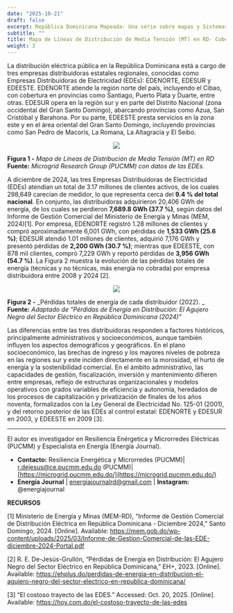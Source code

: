 ```yaml
---
date: "2025-10-21"
draft: false
excerpt: República Dominicana Mapeada- Una serie sobre mapas y Sistemas de Información Geográfica (SIG) para explorar RD.
subtitle: ""
title: Mapa de Líneas de Distribución de Media Tensión (MT) en RD- Cobertura regional y desafíos en la gestión 
weight: 3
---
```

La distribución eléctrica pública en la República Dominicana está a cargo de tres empresas distribuidoras estatales regionales, conocidas como Empresas Distribuidoras de Electricidad (EDEs): EDENORTE, EDESUR y EDEESTE. EDENORTE atiende la región norte del país, incluyendo el Cibao, con cobertura en provincias como Santiago, Puerto Plata y Duarte, entre otras. EDESUR opera en la región sur y en parte del Distrito Nacional (zona occidental del Gran Santo Domingo), abarcando provincias como Azua, San Cristóbal y Barahona. Por su parte, EDEESTE presta servicios en la zona este y en el área oriental del Gran Santo Domingo, incluyendo provincias como San Pedro de Macorís, La Romana, La Altagracia y El Seibo. 

<div align="center">
    <img src="/blog/RD-mapped/LineasDeDistribucion/Figura1-Lineas De Distribucion MT en Republica Dominicana.png">
</div>

**Figura 1 -** _Mapa de Líneas de Distribución de Media Tensión (MT) en RD_ **Fuente:**  _Microgrid Research Group (PUCMM) con datos de las EDEs._

A diciembre de 2024, las tres Empresas Distribuidoras de Electricidad (EDEs) atendían un total de 3.17 millones de clientes activos, de los cuales 298,649 carecían de medidor, lo que representa cerca del **9.4 % del total nacional**. En conjunto, las distribuidoras adquirieron 20,406 GWh de energía, de los cuales se perdieron **7,689.8 GWh (37.7 %)**, según datos del Informe de Gestión Comercial del Ministerio de Energía y Minas (MEM, 2024)[1]. Por empresa, EDENORTE registró 1.28 millones de clientes y compró aproximadamente 6,001 GWh, con pérdidas de **1,533 GWh (25.6 %)**; EDESUR atendió 1.01 millones de clientes, adquirió 7,176 GWh y presentó pérdidas de **2,200 GWh (30.7 %)**; mientras que EDEESTE, con 878 mil clientes, compró 7,229 GWh y reportó pérdidas de **3,956 GWh (54.7 %)**. La Figura 2 muestra la evolución de las pérdidas totales de energía (técnicas y no técnicas, más energía no cobrada) por empresa distribuidora entre 2008 y 2024 [2].


<div align="center">
    <img src="/blog/RD-mapped/LineasDeDistribucion/Figura2-Perdidas Electricas en Distribucion en Republica Dominicana.png">
</div>

**Figura 2 -** _Pérdidas totales de energía de cada distribuidor (2022). _ **Fuente:**  _Adaptado de "Pérdidas de Energía en Distribución: El Agujero Negro del Sector Eléctrico en República Dominicana (2024)”_

Las diferencias entre las tres distribuidoras responden a factores históricos, principalmente administrativos y socioeconómicos, aunque también influyen los aspectos demográficos y geográficos. En el plano socioeconómico, las brechas de ingreso y los mayores niveles de pobreza en las regiones sur y este inciden directamente en la morosidad, el hurto de energía y la sostenibilidad comercial. En el ámbito administrativo, las capacidades de gestión, fiscalización, inversión y mantenimiento difieren entre empresas, reflejo de estructuras organizacionales y modelos operativos con grados variables de eficiencia y autonomía, heredados de los procesos de capitalización y privatización de finales de los años noventa, formalizados con la Ley General de Electricidad No. 125-01 (2001), y del retorno posterior de las EDEs al control estatal: EDENORTE y EDESUR en 2003, y EDEESTE en 2009 [3].


---

El autor es investigador en Resiliencia Enérgetica y Microrredes Eléctricas (PUCMM) y Especialista en Energía (Energía Journal).

- **Contacto:**  Resiliencia Energética y Microrredes (PUCMM)| [r.dejesus@ce.pucmm.edu.do](mailto:r.dejesus@ce.pucmm.edu.do)
 (PUCMM)| [https://microgrid.pucmm.edu.do/](https://microgrid.pucmm.edu.do/)
- **Energía Journal**  | energiajournalrd@gmail.com |  **Instagram:**  @energiajournal

**RECURSOS**


[1]	Ministerio de Energía y Minas (MEM-RD), “Informe de Gestión Comercial de Distribución Eléctrica en República Dominicana - Diciembre 2024,” Santo Domingo, 2024. [Online]. Available: https://mem.gob.do/wp-content/uploads/2025/03/Informe-de-Gestion-Comercial-de-las-EDE-diciembre-2024-Portal.pdf

[2]	R. E. De-Jesús-Grullón, “Pérdidas de Energía en Distribución: El Agujero Negro del Sector Eléctrico en República Dominicana,” EH+, 2023. [Online]. Available: https://ehplus.do/perdidas-de-energia-en-distribucion-el-agujero-negro-del-sector-electrico-en-republica-dominicana/

[3]	“El costoso trayecto de las EDES.” Accessed: Oct. 20, 2025. [Online]. Available: https://hoy.com.do/el-costoso-trayecto-de-las-edes
 





